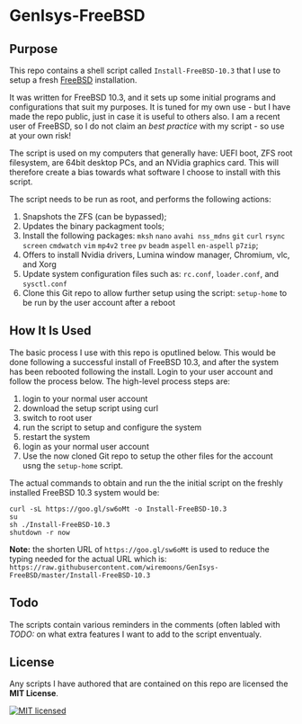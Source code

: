 
# GenIsys-FreeBSD


## Purpose

This repo contains a shell script called `Install-FreeBSD-10.3` that I use to setup a fresh [FreeBSD](https://github.com/freebsd) installation.

It was written for FreeBSD 10.3, and it sets up some initial programs and configurations that suit my purposes. It is tuned for my own use - but I have made the repo public, just in case it is useful to others also. I am a recent user of FreeBSD, so I do not claim an *best practice* with my script - so use at your own risk!

The script is used on my computers that generally have: UEFI boot, ZFS root filesystem, are 64bit desktop PCs, and an NVidia graphics card. This will therefore create a bias towards what software I choose to install with this script.

The script needs to be run as root, and performs the following actions:

1. Snapshots the ZFS (can be bypassed);
2. Updates the binary packagment tools;
3. Install the following packages: `mksh` `nano` `avahi nss_mdns` `git` `curl` `rsync` `screen` `cmdwatch` `vim` `mp4v2` `tree` `pv` `beadm` `aspell` `en-aspell` `p7zip`;
4. Offers to install Nvidia drivers, Lumina window manager, Chromium, vlc, and Xorg
5. Update system configuration files such as: `rc.conf`, `loader.conf`, and `sysctl.conf`
6. Clone this Git repo to allow further setup using the script: `setup-home` to be run by the user account after a reboot


## How It Is Used

The basic process I use with this repo is oputlined below. This would be done following a successful install of FreeBSD 10.3, and after the system has been rebooted following the install. Login to your user account and follow the process below. The high-level process steps are:

1. login to your normal user account
2. download the setup script using curl
3. switch to root user
4. run the script to setup and configure the system
5. restart the system
6. login as your normal user account
7. Use the now cloned Git repo to setup the other files for the account usng the `setup-home` script. 

The actual commands to obtain and run the the initial script on the freshly installed FreeBSD 10.3 system would be:

```
curl -sL https://goo.gl/sw6oMt -o Install-FreeBSD-10.3
su
sh ./Install-FreeBSD-10.3
shutdown -r now
```

**Note:** the shorten URL of `https://goo.gl/sw6oMt` is used to reduce the typing needed for the actual URL which is:  `https://raw.githubusercontent.com/wiremoons/GenIsys-FreeBSD/master/Install-FreeBSD-10.3`

## Todo

The scripts contain various reminders in the comments (often labled with *TODO:* on what extra features I want to add to the script enventualy.


## License

Any scripts I have authored that are contained on this repo are licensed the **MIT License**.

[![MIT licensed](https://img.shields.io/badge/license-MIT-blue.svg)](https://raw.githubusercontent.com/hyperium/hyper/master/LICENSE)
